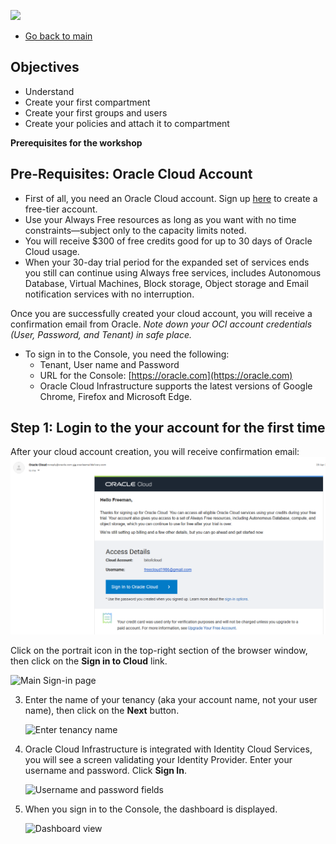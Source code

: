 ![](/images/oci.jpeg)

- [Go back to main](/README.md)
## Objectives
- Understand  
- Create your first compartment
- Create your first groups and users
- Create your policies and attach it to compartment

**Prerequisites for the workshop**

## Pre-Requisites: Oracle Cloud Account
- First of all, you need an Oracle Cloud account. Sign up [here](https://oracle.com/free) to create a free-tier account. 
- Use your Always Free resources as long as you want with no time constraints—subject only to the capacity limits noted. 
- You will receive $300 of free credits good for up to 30 days of Oracle Cloud usage. 
- When your 30-day trial period for the expanded set of services ends you still can continue using Always free services, includes Autonomous Database, Virtual Machines, Block storage, Object storage and Email notification services with no interruption.

Once you are successfully created your cloud account, you will receive a confirmation email from Oracle.
*Note down your OCI account credentials (User, Password, and Tenant) in safe place.*
- To sign in to the Console, you need the following:
  - Tenant, User name and Password
  - URL for the Console: [https://oracle.com](https://oracle.com)
  - Oracle Cloud Infrastructure supports the latest versions of Google Chrome, Firefox and Microsoft Edge.

## Step 1: Login to the your account for the first time

After your cloud account creation, you will receive confirmation email:
![Sign_in_email]( /images/ocilab/1_sign_email.PNG)

Click on the portrait icon in the top-right section of the browser window, then click on the **Sign in to Cloud** link.

   ![Main Sign-in page]( img/img001.png)

3. Enter the name of your tenancy (aka your account name, not your user name), then click on the **Next** button.

   ![Enter tenancy name]( img/img002.png)

4. Oracle Cloud Infrastructure is integrated with Identity Cloud Services, you will see a screen validating your Identity Provider. Enter your username and password. Click **Sign In**.

   ![Username and password fields]( img/img003.png)

5. When you sign in to the Console, the dashboard is displayed.

   ![Dashboard view]( img/img004.png)

